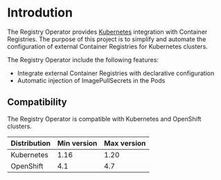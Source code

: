 # Introdution

The Registry Operator provides [Kubernetes](https://kubernetes.io) integration with Container Registries. The purpose of this project is to simplify and automate the configuration of external Container Registries for Kubernetes clusters.

The Registry Operator include the following features:
* Integrate external Container Registries with declarative configuration
* Automatic injection of ImagePullSecrets in the Pods

## Compatibility

The Registry Operator is compatible with Kubernetes and OpenShift clusters.

| Distribution | Min version | Max version |
| --- | --- | --- |
| Kubernetes | 1.16 | 1.20 |
| OpenShift | 4.1 | 4.7 |
